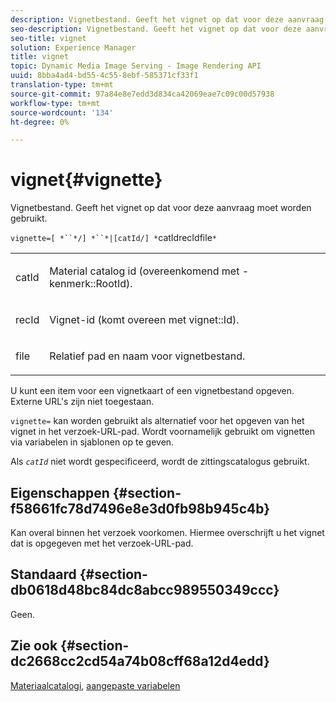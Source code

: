 ```yaml
---
description: Vignetbestand. Geeft het vignet op dat voor deze aanvraag moet worden gebruikt.
seo-description: Vignetbestand. Geeft het vignet op dat voor deze aanvraag moet worden gebruikt.
seo-title: vignet
solution: Experience Manager
title: vignet
topic: Dynamic Media Image Serving - Image Rendering API
uuid: 8bba4ad4-bd55-4c55-8ebf-585371cf33f1
translation-type: tm+mt
source-git-commit: 97a84e8e7edd3d834ca42069eae7c09c00d57938
workflow-type: tm+mt
source-wordcount: '134'
ht-degree: 0%

---
```



# vignet{#vignette}

Vignetbestand. Geeft het vignet op dat voor deze aanvraag moet worden gebruikt.

`vignette=[ *``*/] *``*|[catId/] *`catIdrecIdfile`*`

<table id="simpletable_432EC5501CA3431B83A762C3EE4E8DD2"> 
 <tr class="strow"> 
  <td class="stentry"> <p><span class="varname"> catId</span> </p> </td> 
  <td class="stentry"> <p>Material catalog id (overeenkomend met <span class="codeph">-kenmerk::RootId</span>). </p></td> 
 </tr> 
 <tr class="strow"> 
  <td class="stentry"> <p><span class="varname"> recId</span> </p></td> 
  <td class="stentry"> <p>Vignet-id (komt overeen met <span class="codeph"> vignet::Id</span>). </p></td> 
 </tr> 
 <tr class="strow"> 
  <td class="stentry"> <p><span class="varname"> file</span> </p></td> 
  <td class="stentry"> <p>Relatief pad en naam voor vignetbestand. </p></td> 
 </tr> 
</table>

U kunt een item voor een vignetkaart of een vignetbestand opgeven. Externe URL&#39;s zijn niet toegestaan.

`vignette=` kan worden gebruikt als alternatief voor het opgeven van het vignet in het verzoek-URL-pad. Wordt voornamelijk gebruikt om vignetten via variabelen in sjablonen op te geven.

Als *`catId`* niet wordt gespecificeerd, wordt de zittingscatalogus gebruikt.

## Eigenschappen {#section-f58661fc78d7496e8e3d0fb98b945c4b}

Kan overal binnen het verzoek voorkomen. Hiermee overschrijft u het vignet dat is opgegeven met het verzoek-URL-pad.

## Standaard {#section-db0618d48bc84dc8abcc989550349ccc}

Geen.

## Zie ook {#section-dc2668cc2cd54a74b08cff68a12d4edd}

[Materiaalcatalogi](../../../../../ir-api/http-protocol/image-rendering-api-ref/c-ir-http-protocol-ref/c-ir-http-protocol-syntax-and-features/c-ir-http-material-catalogs/c-ir-http-material-catalogs.md#concept-772742c1688f420a88a56f5136ad1db2),  [aangepaste variabelen](../../../../../ir-api/http-protocol/image-rendering-api-ref/c-ir-http-protocol-ref/c-ir-http-protocol-syntax-and-features/c-ir-custom-variables/c-ir-custom-variables.md#concept-8a1d9a50d09a4b7b97b8c83365971f96)
